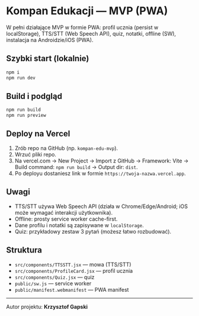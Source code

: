 
# Kompan Edukacji — MVP (PWA)

W pełni działające MVP w formie PWA: profil ucznia (persist w localStorage), TTS/STT (Web Speech API), quiz, notatki, offline (SW), instalacja na Androidzie/iOS (PWA).

## Szybki start (lokalnie)
```bash
npm i
npm run dev
```

## Build i podgląd
```bash
npm run build
npm run preview
```

## Deploy na Vercel
1. Zrób repo na GitHub (np. `kompan-edu-mvp`).
2. Wrzuć pliki repo.
3. Na vercel.com -> New Project -> Import z GitHub -> Framework: Vite -> Build command: `npm run build` -> Output dir: `dist`.
4. Po deployu dostaniesz link w formie `https://twoja-nazwa.vercel.app`.

## Uwagi
- TTS/STT używa Web Speech API (działa w Chrome/Edge/Android; iOS może wymagać interakcji użytkownika).
- Offline: prosty service worker cache-first.
- Dane profilu i notatki są zapisywane w `localStorage`.
- Quiz: przykładowy zestaw 3 pytań (możesz łatwo rozbudować).

## Struktura
- `src/components/TTSSTT.jsx` — mowa (TTS/STT)
- `src/components/ProfileCard.jsx` — profil ucznia
- `src/components/Quiz.jsx` — quiz
- `public/sw.js` — service worker
- `public/manifest.webmanifest` — PWA manifest

---
Autor projektu: **Krzysztof Gapski**

